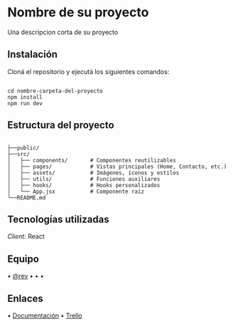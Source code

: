 # Nombre de su proyecto

Una descripcion corta de su proyecto


## Instalación

Cloná el repositorio y ejecutá los siguientes comandos:

```

⁠cd nombre-carpeta-del-proyecto
npm install
npm run dev

```

## Estructura del proyecto

```

├──public/
├──src/
│   ├── components/       # Componentes reutilizables
│   ├── pages/            # Vistas principales (Home, Contacto, etc.)
│   ├── assets/           # Imágenes, íconos y estilos
│   ├── utils/            # Funciones auxiliares
│   ├── hooks/            # Hooks personalizados
│   └── App.jsx           # Componente raíz
└──README.md

```

## Tecnologías utilizadas

*Client:* React


## Equipo

•⁠  ⁠[@rev](https://www.github.com/RevJuanma)
•⁠
•⁠
•⁠


## Enlaces

•⁠  ⁠[Documentación](https://link-de-documentacion)
•⁠  ⁠[Trello](https://trello.com/link-de-tablero)